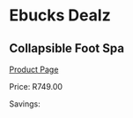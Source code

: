 
# Ebucks Dealz
## Collapsible Foot Spa
[Product Page](https://www.ebucks.com/web/shop/productSelected.do?prodId=1056110588&catId=1186086453)

Price: R749.00

Savings: 


	